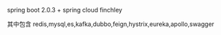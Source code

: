 spring boot 2.0.3 + spring cloud finchley

其中包含 redis,mysql,es,kafka,dubbo,feign,hystrix,eureka,apollo,swagger